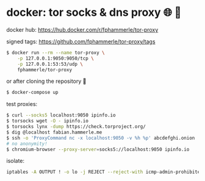 # docker: tor socks & dns proxy 🌐 🐳

docker hub: https://hub.docker.com/r/fphammerle/tor-proxy

signed tags: https://github.com/fphammerle/tor-proxy/tags

```sh
$ docker run --rm --name tor-proxy \
    -p 127.0.0.1:9050:9050/tcp \
    -p 127.0.0.1:53:53/udp \
    fphammerle/tor-proxy
```

or after cloning the repository 🐙
```sh
$ docker-compose up
```

test proxies:
```sh
$ curl --socks5 localhost:9050 ipinfo.io
$ torsocks wget -O - ipinfo.io
$ torsocks lynx -dump https://check.torproject.org/
$ dig @localhost fabian.hammerle.me
$ ssh -o 'ProxyCommand nc -x localhost:9050 -v %h %p' abcdefghi.onion
# no anonymity!
$ chromium-browser --proxy-server=socks5://localhost:9050 ipinfo.io
```

isolate:
```sh
iptables -A OUTPUT ! -o lo -j REJECT --reject-with icmp-admin-prohibited
```
